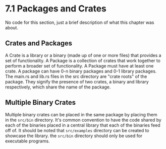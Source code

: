 # 7.1 Packages and Crates
No code for this section, just a brief description of what this chapter was about.

## Crates and Packages
A Crate is a library or a binary (made up of one or more files) that provides a set of functionality.
A Package is a collection of crates that work together to perform a broader set of functionality.
A Package must have at least one crate.
A package can have 0-n binary packages and 0-1 library packages.
The main.rs and lib.rs files in the src directory are "crate roots" of the package.
They signify the presence of two crates, a binary and library respectively, which share the name of the package.

## Multiple Binary Crates
Multiple binary crates can be placed in the same package by placing them in the `src/bin` directory.
It's common convention to have the code shared by each of the binaries placed in a central library that each of the binaries feed off of.
It should be noted that `src/examples` directory can be created to showcase the library. 
the `src/bin` directory should only be used for executable programs.